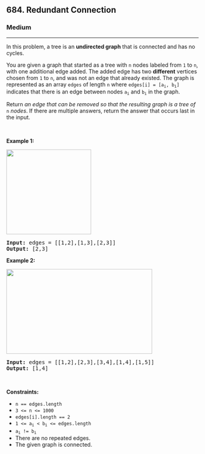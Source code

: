 <h2>684. Redundant Connection</h2><h3>Medium</h3><hr><div style="user-select: auto;"><p style="user-select: auto;">In this problem, a tree is an <strong style="user-select: auto;">undirected graph</strong> that is connected and has no cycles.</p>

<p style="user-select: auto;">You are given a graph that started as a tree with <code style="user-select: auto;">n</code> nodes labeled from <code style="user-select: auto;">1</code> to <code style="user-select: auto;">n</code>, with one additional edge added. The added edge has two <strong style="user-select: auto;">different</strong> vertices chosen from <code style="user-select: auto;">1</code> to <code style="user-select: auto;">n</code>, and was not an edge that already existed. The graph is represented as an array <code style="user-select: auto;">edges</code> of length <code style="user-select: auto;">n</code> where <code style="user-select: auto;">edges[i] = [a<sub style="user-select: auto;">i</sub>, b<sub style="user-select: auto;">i</sub>]</code> indicates that there is an edge between nodes <code style="user-select: auto;">a<sub style="user-select: auto;">i</sub></code> and <code style="user-select: auto;">b<sub style="user-select: auto;">i</sub></code> in the graph.</p>

<p style="user-select: auto;">Return <em style="user-select: auto;">an edge that can be removed so that the resulting graph is a tree of </em><code style="user-select: auto;">n</code><em style="user-select: auto;"> nodes</em>. If there are multiple answers, return the answer that occurs last in the input.</p>

<p style="user-select: auto;">&nbsp;</p>
<p style="user-select: auto;"><strong style="user-select: auto;">Example 1:</strong></p>
<img alt="" src="https://assets.leetcode.com/uploads/2021/05/02/reduntant1-1-graph.jpg" style="width: 222px; height: 222px; user-select: auto;">
<pre style="user-select: auto;"><strong style="user-select: auto;">Input:</strong> edges = [[1,2],[1,3],[2,3]]
<strong style="user-select: auto;">Output:</strong> [2,3]
</pre>

<p style="user-select: auto;"><strong style="user-select: auto;">Example 2:</strong></p>
<img alt="" src="https://assets.leetcode.com/uploads/2021/05/02/reduntant1-2-graph.jpg" style="width: 382px; height: 222px; user-select: auto;">
<pre style="user-select: auto;"><strong style="user-select: auto;">Input:</strong> edges = [[1,2],[2,3],[3,4],[1,4],[1,5]]
<strong style="user-select: auto;">Output:</strong> [1,4]
</pre>

<p style="user-select: auto;">&nbsp;</p>
<p style="user-select: auto;"><strong style="user-select: auto;">Constraints:</strong></p>

<ul style="user-select: auto;">
	<li style="user-select: auto;"><code style="user-select: auto;">n == edges.length</code></li>
	<li style="user-select: auto;"><code style="user-select: auto;">3 &lt;= n &lt;= 1000</code></li>
	<li style="user-select: auto;"><code style="user-select: auto;">edges[i].length == 2</code></li>
	<li style="user-select: auto;"><code style="user-select: auto;">1 &lt;= a<sub style="user-select: auto;">i</sub> &lt; b<sub style="user-select: auto;">i</sub> &lt;= edges.length</code></li>
	<li style="user-select: auto;"><code style="user-select: auto;">a<sub style="user-select: auto;">i</sub> != b<sub style="user-select: auto;">i</sub></code></li>
	<li style="user-select: auto;">There are no repeated edges.</li>
	<li style="user-select: auto;">The given graph is connected.</li>
</ul>
</div>